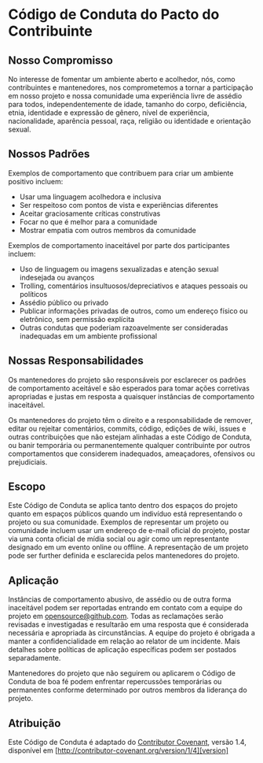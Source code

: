 # Código de Conduta do Pacto do Contribuinte

## Nosso Compromisso

No interesse de fomentar um ambiente aberto e acolhedor, nós, como
contribuintes e mantenedores, nos comprometemos a tornar a participação em nosso projeto e
nossa comunidade uma experiência livre de assédio para todos, independentemente de idade, tamanho do corpo,
deficiência, etnia, identidade e expressão de gênero, nível de experiência,
nacionalidade, aparência pessoal, raça, religião ou identidade e
orientação sexual.

## Nossos Padrões

Exemplos de comportamento que contribuem para criar um ambiente positivo
incluem:

- Usar uma linguagem acolhedora e inclusiva
- Ser respeitoso com pontos de vista e experiências diferentes
- Aceitar graciosamente críticas construtivas
- Focar no que é melhor para a comunidade
- Mostrar empatia com outros membros da comunidade

Exemplos de comportamento inaceitável por parte dos participantes incluem:

- Uso de linguagem ou imagens sexualizadas e atenção sexual indesejada ou
avanços
- Trolling, comentários insultuosos/depreciativos e ataques pessoais ou políticos
- Assédio público ou privado
- Publicar informações privadas de outros, como um endereço físico ou eletrônico,
  sem permissão explícita
- Outras condutas que poderiam razoavelmente ser consideradas inadequadas em um
  ambiente profissional

## Nossas Responsabilidades

Os mantenedores do projeto são responsáveis por esclarecer os padrões de comportamento aceitável
e são esperados para tomar ações corretivas apropriadas e justas em
resposta a quaisquer instâncias de comportamento inaceitável.

Os mantenedores do projeto têm o direito e a responsabilidade de remover, editar ou
rejeitar comentários, commits, código, edições de wiki, issues e outras contribuições
que não estejam alinhadas a este Código de Conduta, ou banir temporária ou
permanentemente qualquer contribuinte por outros comportamentos que considerem inadequados,
ameaçadores, ofensivos ou prejudiciais.

## Escopo

Este Código de Conduta se aplica tanto dentro dos espaços do projeto quanto em espaços públicos
quando um indivíduo está representando o projeto ou sua comunidade. Exemplos de
representar um projeto ou comunidade incluem usar um endereço de e-mail oficial do projeto,
postar via uma conta oficial de mídia social ou agir como um representante designado
em um evento online ou offline. A representação de um projeto pode ser
further definida e esclarecida pelos mantenedores do projeto.

## Aplicação

Instâncias de comportamento abusivo, de assédio ou de outra forma inaceitável podem ser
reportadas entrando em contato com a equipe do projeto em opensource@github.com. Todas as
reclamações serão revisadas e investigadas e resultarão em uma resposta que
é considerada necessária e apropriada às circunstâncias. A equipe do projeto é
obrigada a manter a confidencialidade em relação ao relator de um incidente.
Mais detalhes sobre políticas de aplicação específicas podem ser postados separadamente.

Mantenedores do projeto que não seguirem ou aplicarem o Código de Conduta de boa
fé podem enfrentar repercussões temporárias ou permanentes conforme determinado por outros
membros da liderança do projeto.

## Atribuição

Este Código de Conduta é adaptado do [Contributor Covenant][homepage], versão 1.4,
disponível em [http://contributor-covenant.org/version/1/4][version]

[homepage]: http://contributor-covenant.org
[version]: http://contributor-covenant.org/version/1/4/

